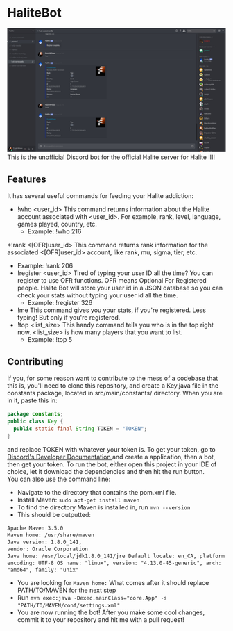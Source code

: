 # HaliteBot
![Screenshot](Assets/Screenshot.jpg)
This is the unofficial Discord bot for the official Halite server for Halite III! 

## Features 
It has several useful commands for feeding your Halite addiction: 
* !who <user_id> This command returns information about the Halite account associated with <user_id>. For example, rank, level, language, games played, country, etc. 
  * Example: !who 216 

*!rank <[OFR]user_id> This command returns rank information for the associated <[OFR]user_id> account, like rank, mu, sigma, tier, etc. 
  * Example: !rank 206 
* !register <user_id> Tired of typing your user ID all the time? You can register to use OFR functions. OFR means Optional For Registered people. Halite Bot will store your user id in a JSON database so you can check your stats without typing your user id all the time. 
  * Example: !register 326 
* !me This command gives you your stats, if you're registered. Less typing! But only if you're registered. 
* !top <list_size> This handy command tells you who is in the top right now. <list_size> is how many players that you want to list. 
  * Example: !top 5 
## Contributing 
If you, for some reason want to contribute to the mess of a codebase that this is, you'll need to clone this repository, and create a Key.java file in the constants package, located in src/main/constants/ directory. When you are in it, paste this in:
```java
package constants; 
public class Key { 
  public static final String TOKEN = "TOKEN"; 
}
```
and replace TOKEN with whatever your token is. To get your token, go to [Discord's Developer Documentation ](https://discordapp.com/developers/applications/) and create a application, then a bot, then get your token. 
To run the bot, either open this project in your IDE of choice, let it download the dependencies and then hit the run button. <br> You can also use the command line: <br>

* Navigate to the directory that contains the pom.xml file. 
* Install Maven: `sudo apt-get install maven`
* To find the directory Maven is installed in, run `mvn --version` 
* This should be outputted: 
```
Apache Maven 3.5.0 
Maven home: /usr/share/maven 
Java version: 1.8.0_141, 
vendor: Oracle Corporation 
Java home: /usr/local/jdk1.8.0_141/jre Default locale: en_CA, platform encoding: UTF-8 OS name: "linux", version: "4.13.0-45-generic", arch: "amd64", family: "unix" 
```
* You are looking for `Maven home:` What comes after it should replace PATH/TO/MAVEN for the next step 
* Run `mvn exec:java -Dexec.mainClass="core.App" -s "PATH/TO/MAVEN/conf/settings.xml"` 
* You are now running the bot! After you make some cool changes, commit it to your repository and hit me with a pull request!
